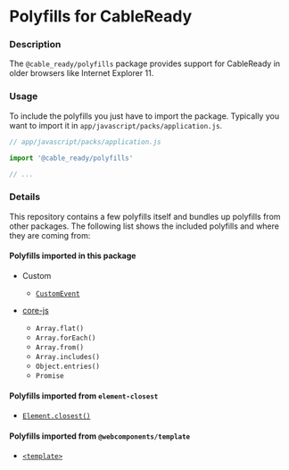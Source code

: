 # Polyfills for CableReady

### Description

The `@cable_ready/polyfills` package provides support for CableReady in older browsers like Internet Explorer 11.

### Usage

To include the polyfills you just have to import the package. Typically you want to import it in `app/javascript/packs/application.js`.

```javascript
// app/javascript/packs/application.js

import '@cable_ready/polyfills'

// ...
```

### Details

This repository contains a few polyfills itself and bundles up polyfills from other packages. The following list shows the included polyfills and where they are coming from:

#### Polyfills imported in this package

* Custom
  * [`CustomEvent`](https://developer.mozilla.org/en-US/docs/Web/API/CustomEvent/CustomEvent#Polyfill)

* [core-js](https://www.npmjs.com/package/core-js)
  * `Array.flat()`
  * `Array.forEach()`
  * `Array.from()`
  * `Array.includes()`
  * `Object.entries()`
  * `Promise`

#### Polyfills imported from `element-closest`
* [`Element.closest()`](https://www.npmjs.com/package/element-closest)

#### Polyfills imported from `@webcomponents/template`
* [`<template>`](https://www.npmjs.com/package/@webcomponents/template)
